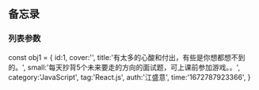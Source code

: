 ## 备忘录

### 列表参数
const obj1 = {
  id:1,
  cover:'',
  title:'有太多的心酸和付出，有些是你想都想不到的。',
  small:'每天抄背5个未来要走的方向的面试题，可上课前参加游戏。。',
  category:'JavaScript',
  tag:'React.js',
  auth:'江盛意',
  time:'1672787923366',
}
